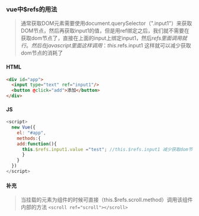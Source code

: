 ### vue中$refs的用法
> 通常获取DOM元素需要使用document.querySelector（".input1"）来获取DOM节点，然后再获取input1的值，但是用ref绑定之后，我们就不需要在获取dom节点了，直接在上面的input上绑定input1，然后$refs里面调用就行。然后在javascript里面这样调用：this.$refs.input1 这样就可以减少获取dom节点的消耗了 
#### HTML
```html
<div id="app">
  <input type="text" ref="input1"/>
  <button @click="add">添加</button>
</div>
```
#### JS
```javascript
<script>
  new Vue({
    el: "#app",
    methods:{
    add:function(){
      this.$refs.input1.value ="test"; //this.$refs.input1 减少获取dom节点的消耗
      }
    }
  })
</script>
```
#### 补充
> 当挂载的元素为组件的时候可直接（this.$refs.scroll.method）调用该组件内部的方法
 `<scroll ref="scroll"></scroll>`